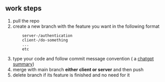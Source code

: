 ## work steps

1. pull the repo
2. create a new branch with the feature you want in the following format
   ```
       server-/authentication
       client-/do-something
       ...
       etc
   ```
3. type your code and follow commit message convention ( a
   [chatgpt summary](https://chatgpt.com/share/66f94078-b0d0-8005-b9ea-c20a4e7fbabf))
4. merge with main branch **either client or server** and then push
5. delete branch if its feature is finished and no need for it
